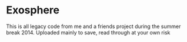 # Exosphere

This is all legacy code from me and a friends project during the summer break 2014. Uploaded mainly to save, read through at your own risk
